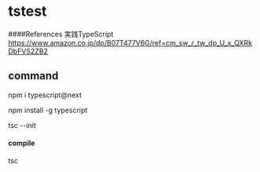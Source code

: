 # tstest

####References
実践TypeScript https://www.amazon.co.jp/dp/B07T477V6G/ref=cm_sw_r_tw_dp_U_x_QXRkDbFVS2ZB2


## command

npm i typescript@next

npm install -g typescript

tsc --init

#### compile
tsc